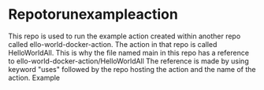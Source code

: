 # Repotorunexampleaction
This repo is used to run the example action created within another repo called ello-world-docker-action. The action in that repo is called HelloWorldAll.
This is why the file named main in this repo has a reference to ello-world-docker-action/HelloWorldAll
The reference is made by using keyword "uses" followed by the repo hosting the action and the name of the action.
Example

